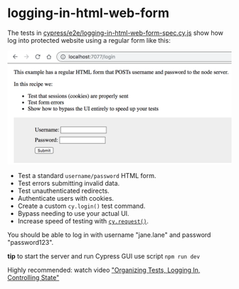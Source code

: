 # logging-in-html-web-form

The tests in [cypress/e2e/logging-in-html-web-form-spec.cy.js](cypress/e2e/logging-in-html-web-form-spec.cy.js) show how log into protected website using a regular form like this:

![Login form](images/login.png)

- Test a standard `username/password` HTML form.
- Test errors submitting invalid data.
- Test unauthenticated redirects.
- Authenticate users with cookies.
- Create a custom `cy.login()` test command.
- Bypass needing to use your actual UI.
- Increase speed of testing with [`cy.request()`](https://on.cypress.io/request).

You should be able to log in with username "jane.lane" and password "password123".

**tip** to start the server and run Cypress GUI use script `npm run dev`

Highly recommended: watch video ["Organizing Tests, Logging In, Controlling State"](https://www.youtube.com/watch?v=5XQOK0v_YRE)
